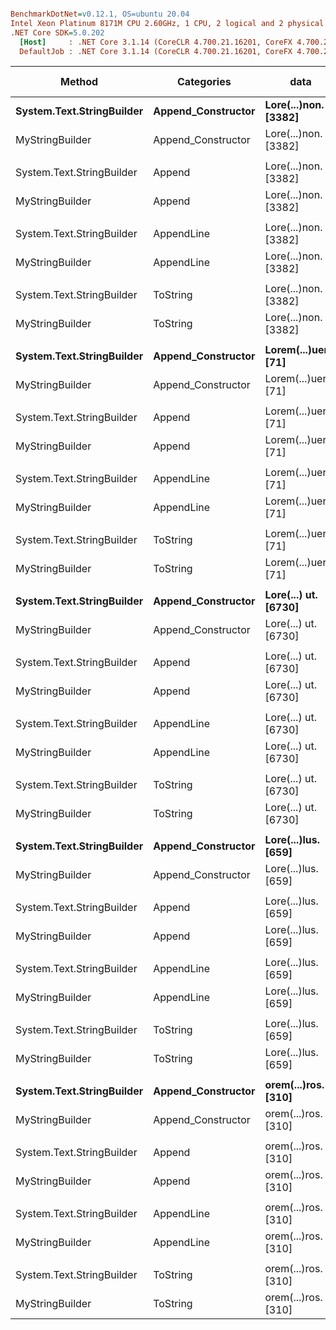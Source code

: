 ``` ini

BenchmarkDotNet=v0.12.1, OS=ubuntu 20.04
Intel Xeon Platinum 8171M CPU 2.60GHz, 1 CPU, 2 logical and 2 physical cores
.NET Core SDK=5.0.202
  [Host]     : .NET Core 3.1.14 (CoreCLR 4.700.21.16201, CoreFX 4.700.21.16208), X64 RyuJIT
  DefaultJob : .NET Core 3.1.14 (CoreCLR 4.700.21.16201, CoreFX 4.700.21.16208), X64 RyuJIT


```
|                    Method |         Categories |                 data |        Mean |     Error |     StdDev |      Median | Ratio | RatioSD |  Gen 0 |  Gen 1 | Gen 2 | Allocated |
|-------------------------- |------------------- |--------------------- |------------:|----------:|-----------:|------------:|------:|--------:|-------:|-------:|------:|----------:|
| **System.Text.StringBuilder** | **Append_Constructor** | **Lore(...)non. [3382]** |   **765.58 ns** | **15.331 ns** |  **31.660 ns** |   **764.90 ns** |  **1.00** |    **0.00** | **0.3653** | **0.0086** |     **-** |    **6840 B** |
|           MyStringBuilder | Append_Constructor | Lore(...)non. [3382] | 1,070.88 ns | 21.073 ns |  43.520 ns | 1,063.85 ns |  1.40 |    0.07 | 0.5379 | 0.0191 |     - |   10088 B |
|                           |                    |                      |             |           |            |             |       |         |        |        |       |           |
| System.Text.StringBuilder |             Append | Lore(...)non. [3382] |   851.53 ns | 17.017 ns |  44.831 ns |   846.34 ns |  1.00 |    0.00 | 0.3691 | 0.0086 |     - |    6912 B |
|           MyStringBuilder |             Append | Lore(...)non. [3382] | 1,102.49 ns | 21.730 ns |  42.894 ns | 1,095.67 ns |  1.29 |    0.08 | 0.5379 | 0.0191 |     - |   10088 B |
|                           |                    |                      |             |           |            |             |       |         |        |        |       |           |
| System.Text.StringBuilder |         AppendLine | Lore(...)non. [3382] | 1,440.05 ns | 27.499 ns |  25.723 ns | 1,442.99 ns |  1.00 |    0.00 | 0.7343 | 0.0343 |     - |   13752 B |
|           MyStringBuilder |         AppendLine | Lore(...)non. [3382] | 1,095.92 ns | 21.895 ns |  55.331 ns | 1,083.12 ns |  0.77 |    0.04 | 0.5379 | 0.0191 |     - |   10088 B |
|                           |                    |                      |             |           |            |             |       |         |        |        |       |           |
| System.Text.StringBuilder |           ToString | Lore(...)non. [3382] | 2,401.61 ns | 47.748 ns |  90.845 ns | 2,400.92 ns |  1.00 |    0.00 | 1.0986 | 0.0496 |     - |   20544 B |
|           MyStringBuilder |           ToString | Lore(...)non. [3382] | 2,720.02 ns | 51.825 ns | 102.297 ns | 2,709.46 ns |  1.14 |    0.06 | 1.2627 | 0.0381 |     - |   23672 B |
|                           |                    |                      |             |           |            |             |       |         |        |        |       |           |
| **System.Text.StringBuilder** | **Append_Constructor** | **Lorem(...)uere. [71]** |    **55.07 ns** |  **1.142 ns** |   **1.909 ns** |    **54.57 ns** |  **1.00** |    **0.00** | **0.0115** |      **-** |     **-** |     **216 B** |
|           MyStringBuilder | Append_Constructor | Lorem(...)uere. [71] |   209.41 ns |  4.187 ns |   7.222 ns |   209.97 ns |  3.81 |    0.21 | 0.1104 | 0.0007 |     - |    2064 B |
|                           |                    |                      |             |           |            |             |       |         |        |        |       |           |
| System.Text.StringBuilder |             Append | Lorem(...)uere. [71] |   112.65 ns |  2.153 ns |   2.014 ns |   112.87 ns |  1.00 |    0.00 | 0.0153 |      - |     - |     288 B |
|           MyStringBuilder |             Append | Lorem(...)uere. [71] |   225.38 ns |  4.545 ns |   7.076 ns |   223.66 ns |  2.03 |    0.07 | 0.1104 | 0.0007 |     - |    2064 B |
|                           |                    |                      |             |           |            |             |       |         |        |        |       |           |
| System.Text.StringBuilder |         AppendLine | Lorem(...)uere. [71] |   190.08 ns |  3.775 ns |   4.196 ns |   189.85 ns |  1.00 |    0.00 | 0.0269 |      - |     - |     504 B |
|           MyStringBuilder |         AppendLine | Lorem(...)uere. [71] |   245.90 ns |  4.920 ns |   7.660 ns |   246.48 ns |  1.30 |    0.05 | 0.1104 | 0.0007 |     - |    2064 B |
|                           |                    |                      |             |           |            |             |       |         |        |        |       |           |
| System.Text.StringBuilder |           ToString | Lorem(...)uere. [71] |   251.19 ns |  4.997 ns |   8.751 ns |   249.73 ns |  1.00 |    0.00 | 0.0358 |      - |     - |     672 B |
|           MyStringBuilder |           ToString | Lorem(...)uere. [71] |   323.98 ns |  6.382 ns |   8.071 ns |   322.33 ns |  1.30 |    0.06 | 0.1283 | 0.0010 |     - |    2400 B |
|                           |                    |                      |             |           |            |             |       |         |        |        |       |           |
| **System.Text.StringBuilder** | **Append_Constructor** | **Lore(...) ut. [6730]** | **1,444.53 ns** | **28.781 ns** |  **54.057 ns** | **1,428.95 ns** |  **1.00** |    **0.00** | **0.7229** | **0.0343** |     **-** |   **13536 B** |
|           MyStringBuilder | Append_Constructor | Lore(...) ut. [6730] | 2,059.92 ns | 38.751 ns |  84.242 ns | 2,046.04 ns |  1.43 |    0.07 | 0.9651 | 0.0572 |     - |   18088 B |
|                           |                    |                      |             |           |            |             |       |         |        |        |       |           |
| System.Text.StringBuilder |             Append | Lore(...) ut. [6730] | 1,749.87 ns | 32.103 ns |  48.050 ns | 1,745.05 ns |  1.00 |    0.00 | 0.7267 | 0.0343 |     - |   13608 B |
|           MyStringBuilder |             Append | Lore(...) ut. [6730] | 2,105.76 ns | 41.687 ns |  88.839 ns | 2,077.58 ns |  1.20 |    0.06 | 0.9651 | 0.0572 |     - |   18088 B |
|                           |                    |                      |             |           |            |             |       |         |        |        |       |           |
| System.Text.StringBuilder |         AppendLine | Lore(...) ut. [6730] | 2,764.57 ns | 52.147 ns |  78.051 ns | 2,766.19 ns |  1.00 |    0.00 | 1.4496 | 0.1297 |     - |   27144 B |
|           MyStringBuilder |         AppendLine | Lore(...) ut. [6730] | 2,141.30 ns | 41.453 ns | 118.268 ns | 2,110.73 ns |  0.77 |    0.04 | 0.9651 | 0.0572 |     - |   18088 B |
|                           |                    |                      |             |           |            |             |       |         |        |        |       |           |
| System.Text.StringBuilder |           ToString | Lore(...) ut. [6730] | 4,921.22 ns | 94.806 ns | 116.430 ns | 4,953.38 ns |  1.00 |    0.00 | 2.1667 | 0.1755 |     - |   40632 B |
|           MyStringBuilder |           ToString | Lore(...) ut. [6730] | 5,742.84 ns | 85.303 ns |  94.814 ns | 5,713.98 ns |  1.17 |    0.03 | 2.4033 | 0.1297 |     - |   45064 B |
|                           |                    |                      |             |           |            |             |       |         |        |        |       |           |
| **System.Text.StringBuilder** | **Append_Constructor** |  **Lore(...)lus. [659]** |   **192.46 ns** |  **3.438 ns** |   **2.871 ns** |   **191.71 ns** |  **1.00** |    **0.00** | **0.0744** | **0.0002** |     **-** |    **1392 B** |
|           MyStringBuilder | Append_Constructor |  Lore(...)lus. [659] |   263.56 ns |  5.221 ns |  14.554 ns |   259.75 ns |  1.39 |    0.07 | 0.1101 | 0.0005 |     - |    2064 B |
|                           |                    |                      |             |           |            |             |       |         |        |        |       |           |
| System.Text.StringBuilder |             Append |  Lore(...)lus. [659] |   245.30 ns |  4.952 ns |   7.563 ns |   245.43 ns |  1.00 |    0.00 | 0.0782 |      - |     - |    1464 B |
|           MyStringBuilder |             Append |  Lore(...)lus. [659] |   263.57 ns |  5.200 ns |   4.342 ns |   263.97 ns |  1.06 |    0.05 | 0.1101 | 0.0005 |     - |    2064 B |
|                           |                    |                      |             |           |            |             |       |         |        |        |       |           |
| System.Text.StringBuilder |         AppendLine |  Lore(...)lus. [659] |   427.16 ns |  8.539 ns |  17.054 ns |   426.89 ns |  1.00 |    0.00 | 0.1526 | 0.0014 |     - |    2856 B |
|           MyStringBuilder |         AppendLine |  Lore(...)lus. [659] |   297.63 ns |  5.968 ns |  13.832 ns |   294.48 ns |  0.70 |    0.05 | 0.1101 | 0.0005 |     - |    2064 B |
|                           |                    |                      |             |           |            |             |       |         |        |        |       |           |
| System.Text.StringBuilder |           ToString |  Lore(...)lus. [659] |   635.90 ns | 12.475 ns |  21.183 ns |   632.91 ns |  1.00 |    0.00 | 0.2241 | 0.0019 |     - |    4200 B |
|           MyStringBuilder |           ToString |  Lore(...)lus. [659] |   666.54 ns | 13.119 ns |  27.383 ns |   658.48 ns |  1.05 |    0.06 | 0.2537 | 0.0010 |     - |    4752 B |
|                           |                    |                      |             |           |            |             |       |         |        |        |       |           |
| **System.Text.StringBuilder** | **Append_Constructor** |  **orem(...)ros. [310]** |   **110.63 ns** |  **2.249 ns** |   **6.268 ns** |   **108.77 ns** |  **1.00** |    **0.00** | **0.0372** |      **-** |     **-** |     **696 B** |
|           MyStringBuilder | Append_Constructor |  orem(...)ros. [310] |   220.95 ns |  4.454 ns |   5.303 ns |   220.22 ns |  1.95 |    0.11 | 0.1101 | 0.0005 |     - |    2064 B |
|                           |                    |                      |             |           |            |             |       |         |        |        |       |           |
| System.Text.StringBuilder |             Append |  orem(...)ros. [310] |   175.02 ns |  3.491 ns |   5.928 ns |   174.81 ns |  1.00 |    0.00 | 0.0410 |      - |     - |     768 B |
|           MyStringBuilder |             Append |  orem(...)ros. [310] |   267.58 ns |  5.363 ns |  13.553 ns |   265.49 ns |  1.50 |    0.09 | 0.1101 | 0.0005 |     - |    2064 B |
|                           |                    |                      |             |           |            |             |       |         |        |        |       |           |
| System.Text.StringBuilder |         AppendLine |  orem(...)ros. [310] |   288.88 ns |  5.702 ns |  10.282 ns |   289.90 ns |  1.00 |    0.00 | 0.0782 |      - |     - |    1464 B |
|           MyStringBuilder |         AppendLine |  orem(...)ros. [310] |   267.14 ns |  5.330 ns |  11.811 ns |   265.86 ns |  0.93 |    0.05 | 0.1101 | 0.0005 |     - |    2064 B |
|                           |                    |                      |             |           |            |             |       |         |        |        |       |           |
| System.Text.StringBuilder |           ToString |  orem(...)ros. [310] |   384.33 ns | 11.396 ns |  33.243 ns |   380.47 ns |  1.00 |    0.00 | 0.1125 | 0.0005 |     - |    2112 B |
|           MyStringBuilder |           ToString |  orem(...)ros. [310] |   461.68 ns |  9.087 ns |  17.290 ns |   458.98 ns |  1.13 |    0.08 | 0.1793 | 0.0010 |     - |    3360 B |

